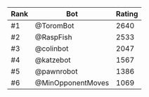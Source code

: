 Rank|Bot|Rating
---|---|---
#1|@ToromBot|2640
#2|@RaspFish|2533
#3|@colinbot|2047
#4|@katzebot|1567
#5|@pawnrobot|1386
#6|@MinOpponentMoves|1069
